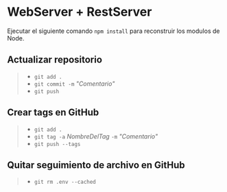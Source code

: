 # WebServer + RestServer

Ejecutar el siguiente comando ```npm install``` para reconstruir los modulos de Node.

## Actualizar repositorio
> - ```git add . ```
> - ```git commit -m``` _"Comentario"_
> - ```git push```

## Crear tags en GitHub

> - ```git add .```
> - ```git tag -a``` _NombreDelTag_ ```-m``` _"Comentario"_
> - ```git push --tags```
## Quitar seguimiento de archivo en GitHub

> - ```git rm .env --cached```
